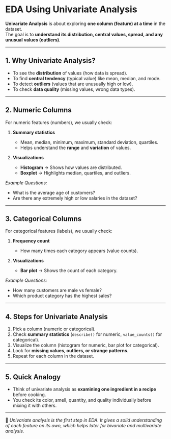 # EDA Using Univariate Analysis

**Univariate Analysis** is about exploring **one column (feature) at a time** in the dataset.  
The goal is to **understand its distribution, central values, spread, and any unusual values (outliers)**.

---

## 1. Why Univariate Analysis?
- To see the **distribution** of values (how data is spread).  
- To find **central tendency** (typical value) like mean, median, and mode.  
- To detect **outliers** (values that are unusually high or low).  
- To check **data quality** (missing values, wrong data types).

---

## 2. Numeric Columns
For numeric features (numbers), we usually check:

1. **Summary statistics**  
   - Mean, median, minimum, maximum, standard deviation, quartiles.  
   - Helps understand the **range** and **variation** of values.

2. **Visualizations**  
   - **Histogram** → Shows how values are distributed.  
   - **Boxplot** → Highlights median, quartiles, and outliers.  

*Example Questions:*  
- What is the average age of customers?  
- Are there any extremely high or low salaries in the dataset?  

---

## 3. Categorical Columns
For categorical features (labels), we usually check:

1. **Frequency count**  
   - How many times each category appears (value counts).  

2. **Visualizations**  
   - **Bar plot** → Shows the count of each category.  

*Example Questions:*  
- How many customers are male vs female?  
- Which product category has the highest sales?  

---

## 4. Steps for Univariate Analysis
1. Pick a column (numeric or categorical).  
2. Check **summary statistics** (`describe()` for numeric, `value_counts()` for categorical).  
3. Visualize the column (histogram for numeric, bar plot for categorical).  
4. Look for **missing values, outliers, or strange patterns**.  
5. Repeat for each column in the dataset.  

---

## 5. Quick Analogy
- Think of univariate analysis as **examining one ingredient in a recipe** before cooking.  
- You check its color, smell, quantity, and quality individually before mixing it with others.  

---

📌 *Univariate analysis is the first step in EDA. It gives a solid understanding of each feature on its own, which helps later for bivariate and multivariate analysis.*
